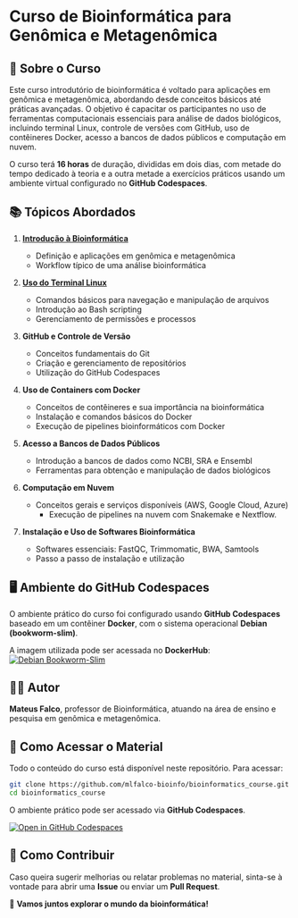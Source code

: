 # Curso de Bioinformática para Genômica e Metagenômica

## 📌 Sobre o Curso
Este curso introdutório de bioinformática é voltado para aplicações em genômica e metagenômica, abordando desde conceitos básicos até práticas avançadas. O objetivo é capacitar os participantes no uso de ferramentas computacionais essenciais para análise de dados biológicos, incluindo terminal Linux, controle de versões com GitHub, uso de contêineres Docker, acesso a bancos de dados públicos e computação em nuvem.

O curso terá **16 horas** de duração, divididas em dois dias, com metade do tempo dedicado à teoria e a outra metade a exercícios práticos usando um ambiente virtual configurado no **GitHub Codespaces**.

## 📚 Tópicos Abordados
1. [**Introdução à Bioinformática**](https://github.com/mlfalco-bioinfo/bioinformatics_course/tree/main/modulos/introducao)
   - Definição e aplicações em genômica e metagenômica
   - Workflow típico de uma análise bioinformática

2. [**Uso do Terminal Linux**](https://github.com/mlfalco-bioinfo/bioinformatics_course/tree/main/modulos/terminal)
   - Comandos básicos para navegação e manipulação de arquivos
   - Introdução ao Bash scripting
   - Gerenciamento de permissões e processos

3. **GitHub e Controle de Versão**
   - Conceitos fundamentais do Git
   - Criação e gerenciamento de repositórios
   - Utilização do GitHub Codespaces

4. **Uso de Containers com Docker**
   - Conceitos de contêineres e sua importância na bioinformática
   - Instalação e comandos básicos do Docker
   - Execução de pipelines bioinformáticos com Docker

5. **Acesso a Bancos de Dados Públicos**
   - Introdução a bancos de dados como NCBI, SRA e Ensembl
   - Ferramentas para obtenção e manipulação de dados biológicos

6. **Computação em Nuvem**
   - Conceitos gerais e serviços disponíveis (AWS, Google Cloud, Azure)
      - Execução de pipelines na nuvem com Snakemake e Nextflow.

7. **Instalação e Uso de Softwares Bioinformática**
   - Softwares essenciais: FastQC, Trimmomatic, BWA, Samtools
   - Passo a passo de instalação e utilização
  
     
## 🖥️ Ambiente do GitHub Codespaces
O ambiente prático do curso foi configurado usando **GitHub Codespaces** baseado em um contêiner **Docker**, com o sistema operacional **Debian (bookworm-slim)**.

A imagem utilizada pode ser acessada no **DockerHub**:   [![Debian Bookworm-Slim](https://img.shields.io/badge/Debian-Bookworm--Slim-blue?logo=debian)](https://hub.docker.com/layers/library/debian/bookworm-slim/images/sha256-a6bd717f9210e22dba2a96b4b1bd5b5de06a7d18980996112fb14c0c13b6d699)


## 👨‍🏫 Autor
**Mateus Falco**, professor de Bioinformática, atuando na área de ensino e pesquisa em genômica e metagenômica.

## 🔗 Como Acessar o Material
Todo o conteúdo do curso está disponível neste repositório. Para acessar:
```bash
git clone https://github.com/mlfalco-bioinfo/bioinformatics_course.git
cd bioinformatics_course
```
O ambiente prático pode ser acessado via **GitHub Codespaces**.

[![Open in GitHub Codespaces](https://github.com/codespaces/badge.svg)](https://codespaces.new/mlfalco-bioinfo/bioinformatics_course)

## 📢 Como Contribuir
Caso queira sugerir melhorias ou relatar problemas no material, sinta-se à vontade para abrir uma **Issue** ou enviar um **Pull Request**.

🚀 **Vamos juntos explorar o mundo da bioinformática!**
